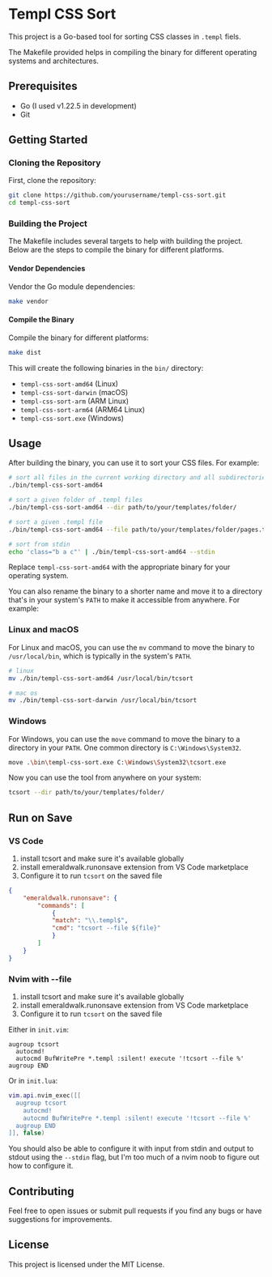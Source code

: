 # Templ CSS Sort

This project is a Go-based tool for sorting CSS classes in `.templ` fiels. 

The Makefile provided helps in compiling the binary for different operating systems and architectures.

## Prerequisites

- Go (I used v1.22.5 in development)
- Git

## Getting Started

### Cloning the Repository

First, clone the repository:

```sh
git clone https://github.com/yourusername/templ-css-sort.git
cd templ-css-sort
```

### Building the Project

The Makefile includes several targets to help with building the project. Below are the steps to compile the binary for different platforms.

#### Vendor Dependencies

Vendor the Go module dependencies:

```sh
make vendor
```

#### Compile the Binary

Compile the binary for different platforms:

```sh
make dist
```

This will create the following binaries in the `bin/` directory:

- `templ-css-sort-amd64` (Linux)
- `templ-css-sort-darwin` (macOS)
- `templ-css-sort-arm` (ARM Linux)
- `templ-css-sort-arm64` (ARM64 Linux)
- `templ-css-sort.exe` (Windows)

## Usage

After building the binary, you can use it to sort your CSS files. For example:

```sh
# sort all files in the current working directory and all subdirectories
./bin/templ-css-sort-amd64

# sort a given folder of .templ files
./bin/templ-css-sort-amd64 --dir path/to/your/templates/folder/

# sort a given .templ file
./bin/templ-css-sort-amd64 --file path/to/your/templates/folder/pages.templ

# sort from stdin
echo 'class="b a c"' | ./bin/templ-css-sort-amd64 --stdin
```

Replace `templ-css-sort-amd64` with the appropriate binary for your operating system.

You can also rename the binary to a shorter name and move it to a directory that's in your system's `PATH` to make it accessible from anywhere. For example:

### Linux and macOS

For Linux and macOS, you can use the `mv` command to move the binary to `/usr/local/bin`, which is typically in the system's `PATH`.

```sh
# linux
mv ./bin/templ-css-sort-amd64 /usr/local/bin/tcsort

# mac os
mv ./bin/templ-css-sort-darwin /usr/local/bin/tcsort
```

### Windows

For Windows, you can use the `move` command to move the binary to a directory in your `PATH`. One common directory is `C:\Windows\System32`.

```sh
move .\bin\templ-css-sort.exe C:\Windows\System32\tcsort.exe
```

Now you can use the tool from anywhere on your system:

```sh
tcsort --dir path/to/your/templates/folder/
```

## Run on Save

### VS Code

1. install tcsort and make sure it's available globally
2. install emeraldwalk.runonsave extension from VS Code marketplace
3. Configure it to run `tcsort` on the saved file

```json
{
    "emeraldwalk.runonsave": {
        "commands": [
            {
            "match": "\\.templ$",
            "cmd": "tcsort --file ${file}"
            }
        ]
    }
}
```

### Nvim with --file

1. install tcsort and make sure it's available globally
2. install emeraldwalk.runonsave extension from VS Code marketplace
3. Configure it to run `tcsort` on the saved file

Either in `init.vim`:

```
augroup tcsort
  autocmd!
  autocmd BufWritePre *.templ :silent! execute '!tcsort --file %'
augroup END
```

Or in `init.lua`:

```lua
vim.api.nvim_exec([[
  augroup tcsort
    autocmd!
    autocmd BufWritePre *.templ :silent! execute '!tcsort --file %'
  augroup END
]], false)
```

You should also be able to configure it with input from stdin and output to stdout using the `--stdin` flag,
but I'm too much of a nvim noob to figure out how to configure it.

## Contributing

Feel free to open issues or submit pull requests if you find any bugs or have suggestions for improvements.

## License

This project is licensed under the MIT License.